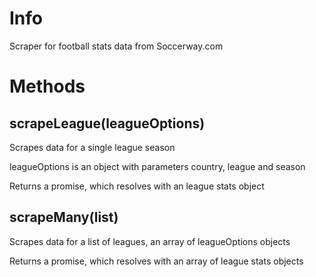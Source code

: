 # Info
Scraper for football stats data from Soccerway.com

# Methods
scrapeLeague(leagueOptions)
---
Scrapes data for a single league season

leagueOptions is an object with parameters country, league and season

Returns a promise, which resolves with an league stats object

scrapeMany(list)
---
Scrapes data for a list of leagues, an array of leagueOptions objects

Returns a promise, which resolves with an array of league stats objects

